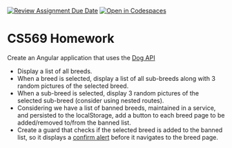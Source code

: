 [![Review Assignment Due Date](https://classroom.github.com/assets/deadline-readme-button-24ddc0f5d75046c5622901739e7c5dd533143b0c8e959d652212380cedb1ea36.svg)](https://classroom.github.com/a/U9bFQi6h)
[![Open in Codespaces](https://classroom.github.com/assets/launch-codespace-7f7980b617ed060a017424585567c406b6ee15c891e84e1186181d67ecf80aa0.svg)](https://classroom.github.com/open-in-codespaces?assignment_repo_id=12775287)
# CS569 Homework 
Create an Angular application that uses the [Dog API](https://dog.ceo/dog-api/)
* Display a list of all breeds.
* When a breed is selected, display a list of all sub-breeds along with 3 random pictures of the selected breed.
* When a sub-breed is selected, display 3 random pictures of the selected sub-breed (consider using nested routes).
* Considering we have a list of banned breeds, maintained in a service, and persisted to the localStorage, add a button to each breed page to be added/removed to/from the banned list.
* Create a guard that checks if the selected breed is added to the banned list, so it displays a [confirm alert](https://www.w3schools.com/jsref/met_win_confirm.asp) before it navigates to the breed page.
